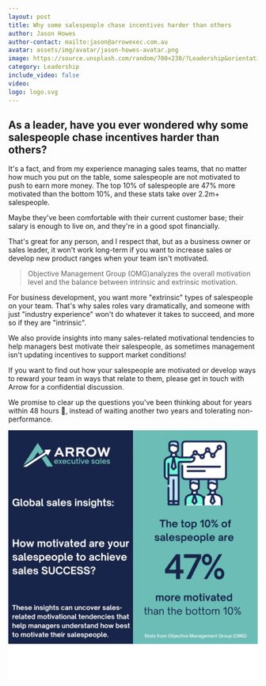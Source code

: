 ```yaml
---
layout: post
title: Why some salespeople chase incentives harder than others
author: Jason Howes
author-contact: mailto:jason@arrowexec.com.au
avatar: assets/img/avatar/jason-howes-avatar.png
image: https://source.unsplash.com/random/700×230/?Leadership&orientation=landscape
category: Leadership
include_video: false
video: 
logo: logo.svg
---
```



## As a leader, have you ever wondered why some salespeople chase incentives harder than others? 

It's a fact, and from my experience managing sales teams, that no matter how much you put on the table, some salespeople are not motivated to push to earn more money. The top 10% of salespeople are 47% more motivated than the bottom 10%, and these stats take over 2.2m+ salespeople.

Maybe they've been comfortable with their current customer base; their salary is enough to live on, and they're in a good spot financially.

That's great for any person, and I respect that, but as a business owner or sales leader, it won't work long-term if you want to increase sales or develop new product ranges when your team isn't motivated.

> Objective Management Group (OMG)analyzes the overall motivation level and the balance between intrinsic and extrinsic motivation.

For business development, you want more "extrinsic" types of salespeople on your team. That's why sales roles vary dramatically, and someone with just "industry experience" won't do whatever it takes to succeed, and more so if they are "intrinsic".

We also provide insights into many sales-related motivational tendencies to help managers best motivate their salespeople, as sometimes management isn't updating incentives to support market conditions!

If you want to find out how your salespeople are motivated or develop ways to reward your team in ways that relate to them, please get in touch with Arrow for a confidential discussion.

We promise to clear up the questions you've been thinking about for years within 48 hours 🚀, instead of waiting another two years and tolerating non-performance.

![Motivating](/assets/img/articles/motivation.png)

